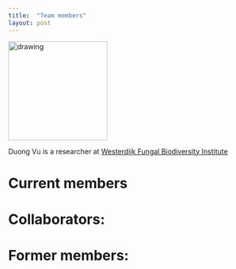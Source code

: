 ```yaml
---
title:  "Team members"
layout: post
---
```


<img src="https://MycoAI.github.io/photos/portrait_DuongVu.jpg" alt="drawing" style="height:200px;" />

Duong Vu is a researcher at [Westerdijk Fungal Biodiversity Institute](https://wi.knaw.nl/)



# Current members

# Collaborators:


# Former members:
